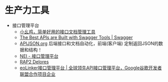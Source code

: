 # 生产力工具

- 接口管理平台
  - [小幺鸡，简单好用的接口文档管理工具](http://www.xiaoyaoji.cn/)
  - [The Best APIs are Built with Swagger Tools | Swagger](https://swagger.io/)
  - [APIJSON.org](http://apijson.org/) 后端接口和文档自动化，前端(客户端) 定制返回JSON的数据和结构！
  - [NEI - 接口管理平台](https://nei.netease.com/)
  - [RAP2 Delores](http://rap2.taobao.org/)
  - [eoLinker接口管理平台 | 全球领先API接口管理平台，Google谷歌开发者联盟合作项目企业](https://www.eolinker.com/)